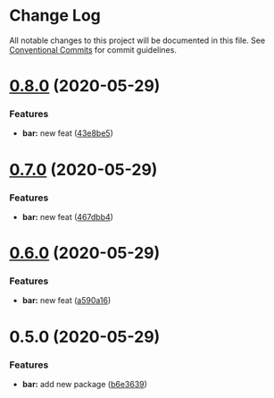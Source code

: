 # Change Log

All notable changes to this project will be documented in this file.
See [Conventional Commits](https://conventionalcommits.org) for commit guidelines.

# [0.8.0](https://github.com/aleserche-test/test-site/compare/@aleserche.test/bar@0.7.0...@aleserche.test/bar@0.8.0) (2020-05-29)


### Features

* **bar:** new feat ([43e8be5](https://github.com/aleserche-test/test-site/commit/43e8be5310aac58dfd804eb07bc17d07aa80e069))





# [0.7.0](https://github.com/aleserche-test/test-site/compare/@aleserche.test/bar@0.6.0...@aleserche.test/bar@0.7.0) (2020-05-29)


### Features

* **bar:** new feat ([467dbb4](https://github.com/aleserche-test/test-site/commit/467dbb4a029da24c7c502e95cae674ac5892651b))





# [0.6.0](https://github.com/aleserche-test/test-site/compare/@aleserche.test/bar@0.5.0...@aleserche.test/bar@0.6.0) (2020-05-29)


### Features

* **bar:** new feat ([a590a16](https://github.com/aleserche-test/test-site/commit/a590a161fbe513e8f6243b88465b3a3bf3e21dfc))





# 0.5.0 (2020-05-29)


### Features

* **bar:** add new package ([b6e3639](https://github.com/aleserche-test/test-site/commit/b6e3639ee62681ea3a61f85b655a995f3de8a533))
